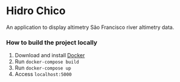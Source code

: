# Hidro Chico

An application to display altimetry São Francisco river altimetry data.

### How to build the project locally

1. Download and install [Docker](https://www.docker.com/)
2. Run `docker-compose build`
3. Run `docker-compose up`
4. Access `localhost:5000`
